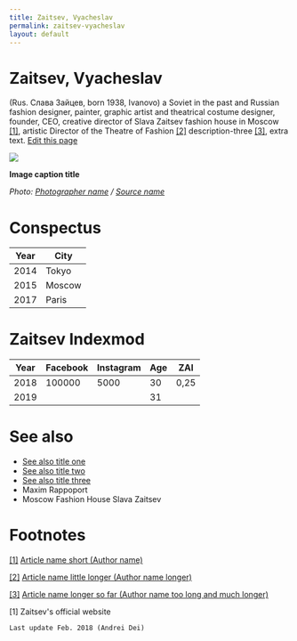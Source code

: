 ```yaml
---
title: Zaitsev, Vyacheslav
permalink: zaitsev-vyacheslav
layout: default
---
```


# Zaitsev, Vyacheslav


 (Rus. Слава Зайцев, born 1938, Ivanovo) a Soviet in the past and Russian fashion designer, painter, graphic artist and theatrical costume designer, founder, CEO, creative director of Slava Zaitsev fashion house in Moscow  <span id="a1">[\[1\]](#f1)</span>, artistic Director of the Theatre of Fashion <span id="a2">[\[2\]](#f2)</span> description-three <span id="a3">[\[3\]](#f3)</span>, extra text. [Edit this page](http://prose.io/#indexmod/encyclopedia/edit/master/zaitsev-vyacheslav.md)

![](/encyclopedia/images/image-name.jpg)

**Image caption title**

*Photo: [Photographer name](/photographer-name-page) / [Source name](/source-name-page)*

# Conspectus

|Year|City|
|----|-----|
|2014|Tokyo|
|2015|Moscow|
|2017|Paris|

# Zaitsev Indexmod

|Year|Facebook|Instagram|Age|ZAI|
|-|-|-|-|-|
|2018|100000|5000|30|0,25|
|2019|||31||

# See also

+ [See also title one](page-template)
+ [See also title two](page-template)
+ [See also title three](page-template)
+ Maxim Rappoport
+ Moscow Fashion House Slava Zaitsev


# Footnotes

[[1]](#a1) <span id="f1"></span> [Article name short (Author name)](http://example.net/article)

[[2]](#a2) <span id="f2"></span> [Article name little longer (Author name longer)](http://example.net/article)

[[3]](#a3) <span id="f3"></span> [Article name longer so far (Author name too long and much longer)](http://example.net/article)

[1] Zaitsev's official website

`Last update Feb. 2018 (Andrei Dei)`
